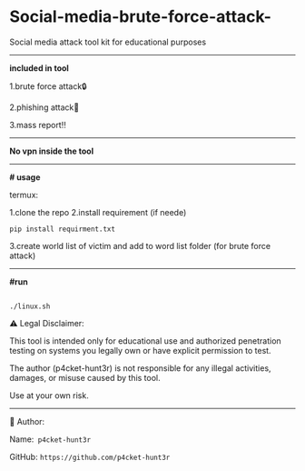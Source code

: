 # Social-media-brute-force-attack-
Social media attack tool kit for educational purposes 


---

**included in tool**


1.brute force attack🔒


2.phishing attack🎣


3.mass report‼️




----

**No vpn inside the tool**



---




**# usage**

termux:

1.clone the repo
2.install requirement (if neede)
```
pip install requirment.txt

```
3.create world list of victim and add to word list folder (for brute force attack)

---

**#run**

```

./linux.sh

```




⚠️ Legal Disclaimer:

This tool is intended only for educational use and authorized penetration testing on systems you legally own or have explicit permission to test.

The author (p4cket-hunt3r) is not responsible for any illegal activities, damages, or misuse caused by this tool.

Use at your own risk.

---

👤 Author:

Name:``` p4cket-hunt3r```




GitHub: ```https://github.com/p4cket-hunt3r```

